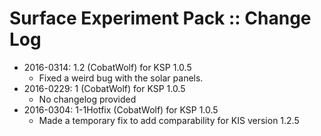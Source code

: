# Surface Experiment Pack :: Change Log

* 2016-0314: 1.2 (CobatWolf) for KSP 1.0.5
	+ Fixed a weird bug with the solar panels.
* 2016-0229: 1 (CobatWolf) for KSP 1.0.5
	+ No changelog provided
* 2016-0304: 1-1Hotfix (CobatWolf) for KSP 1.0.5
	+ Made a temporary fix to add comparability for KIS version 1.2.5
